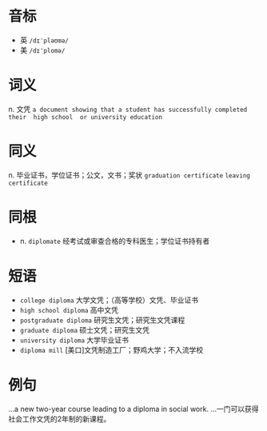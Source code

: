 # 音标

- 英 `/dɪˈpləʊmə/`
- 美 `/dɪ'plomə/`

# 词义

n. 文凭
`a document showing that a student has successfully completed their  high school  or university education`

# 同义

n. 毕业证书，学位证书；公文，文书；奖状
`graduation certificate` `leaving certificate`

# 同根

- n. `diplomate` 经考试或审查合格的专科医生；学位证书持有者

# 短语

- `college diploma` 大学文凭；（高等学校）文凭、毕业证书
- `high school diploma` 高中文凭
- `postgraduate diploma` 研究生文凭；研究生文凭课程
- `graduate diploma` 硕士文凭；研究生文凭
- `university diploma` 大学毕业证书
- `diploma mill` [美口]文凭制造工厂；野鸡大学；不入流学校

# 例句

...a new two-year course leading to a diploma in social work.
...一门可以获得社会工作文凭的2年制的新课程。


